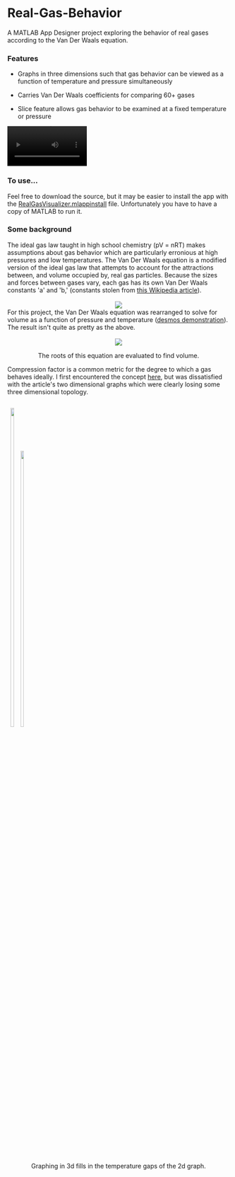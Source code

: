 # Real-Gas-Behavior
A MATLAB App Designer project exploring the behavior of real gases according to the Van Der Waals equation.
<h3> Features </h3>

- Graphs in three dimensions such that gas behavior can be viewed as a function of temperature and pressure simultaneously

- Carries Van Der Waals coefficients for comparing 60+ gases

- Slice feature allows gas behavior to be examined at a fixed temperature or pressure

<video src="https://user-images.githubusercontent.com/121359508/209477178-650cf3df-e9fe-4d5f-a8e8-7e774341a3b3.mp4" width=180><video/>

<h3> To use... </h3>
Feel free to download the source, but it may be easier to install the app with the <a href="https://drive.google.com/file/d/1ZYsmD1W2tIB2VOImvbMRTEOxshHNLKax/view?usp=sharing"> RealGasVisualizer.mlappinstall</a> file. Unfortunately you have to have a copy of MATLAB to run it.

<h3> Some background </h3>
The ideal gas law taught in high school chemistry (pV = nRT) makes assumptions about gas behavior which are particularly erronious at high pressures and low temperatures. The Van Der Waals equation is a modified version of the ideal gas law that attempts to account for the attractions between, and volume occupied by, real gas particles. Because the sizes and forces between gases vary, each gas has its own Van Der Waals constants 'a' and 'b,' (constants stolen from <a href="https://en.wikipedia.org/wiki/Van_der_Waals_constants_(data_page)"> this Wikipedia article</a>).
<br></br>
<div align="center">
  <img src="https://latex.codecogs.com/svg.image?p=\frac{nRT}{V-nb}-\frac{an^2}{v^2}"/>
</div>
For this project, the Van Der Waals equation was rearranged to solve for volume as a function of pressure and temperature (<a href="https://www.desmos.com/calculator/scpxiiiy5f">desmos demonstration</a>). The result isn't quite as pretty as the above.
<br></br>
<div align="center">
  <img src="https://latex.codecogs.com/svg.image?p{\color{Red}&space;v^3}&plus;(nbp&plus;nRT){\color{Red}&space;v^2}&plus;an^2{\color{Red}&space;v}&plus;abn^3=0"/>
  
  The roots of this equation are evaluated to find volume.
</div>

Compression factor is a common metric for the degree to which a gas behaves ideally. I first encountered the concept <a href="https://www.chemguide.co.uk/physical/kt/realgases.html" style="white-space: nowrap">here</a>, but was dissatisfied with the article's two dimensional graphs which were clearly losing some three dimensional topology.

<p align="center" style="display:inline-block">
  <img src="https://user-images.githubusercontent.com/121359508/209476218-4d349f83-b25d-440d-839d-75a43fb64621.png"/ width="43%">
  <img src="https://user-images.githubusercontent.com/121359508/209479554-2b7c1386-b4b3-40a8-9dc8-1c83cc625ad8.gif"/ width="40%">
</p>
<p align="center">
  Graphing in 3d fills in the temperature gaps of the 2d graph.
</p>
